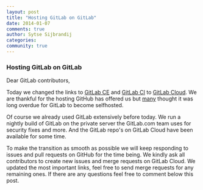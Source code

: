 ```yaml
---
layout: post
title: "Hosting GitLab on GitLab"
date: 2014-01-07
comments: true
author: Sytse Sijbrandij
categories:
community: true
---
```


### Hosting GitLab on GitLab

Dear GitLab contributors,

Today we changed the links to [GitLab CE](https://gitlab.com/gitlab-org/gitlab-ce/) and [GitLab CI](https://gitlab.com/gitlab-org/gitlab-ci/) to [GitLab Cloud](https://www.gitlab.com/cloud/). We are thankful for the hosting GitHub has offered us but [many](https://twitter.com/franckcuny/status/397139473990811648) thought it was long overdue for GitLab to become selfhosted.

<!--more-->

Of course we already used GitLab extensively before today. We run a nightly build of GitLab on the private server the GitLab.com team uses for security fixes and more. And the GitLab repo's on GitLab Cloud have been available for some time.

To make the transition as smooth as possible we will keep responding to issues and pull requests on GitHub for the time being. We kindly ask all contributors to create new issues and merge requests on GitLab Cloud. We updated the most important links, feel free to send merge requests for any remaining ones. If there are any questions feel free to comment below this post.
